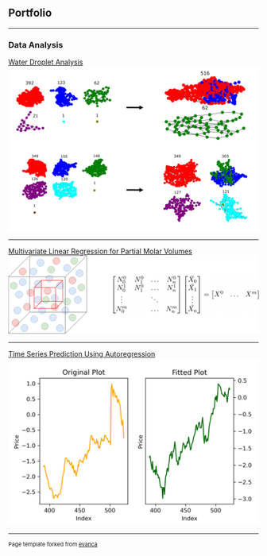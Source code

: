 ## Portfolio

---

### Data Analysis 

[Water Droplet Analysis](/prjs/WaterDrop.md)
<img src="images/pap.png?raw=true"/>

---
[Multivariate Linear Regression for Partial Molar Volumes](/prjs/PMV.md)
<img src="images/MLR.png?raw=true"/>

---
[Time Series Prediction Using Autoregression](/prjs/Note1.html)
<img src="images/autoreg.png?raw=true"/>




---
<p style="font-size:11px">Page template forked from <a href="https://github.com/evanca/quick-portfolio">evanca</a></p>
<!-- Remove above link if you don't want to attibute -->

